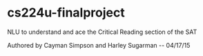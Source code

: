 # cs224u-finalproject
NLU to understand and ace the Critical Reading section of the SAT

Authored by Cayman Simpson and Harley Sugarman -- 04/17/15